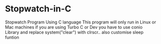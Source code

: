 # Stopwatch-in-C
Stopwatch Program Using C language
This program will only run in Linux or Mac machines
if you are using Turbo C or Dev you have to use conio Library and
replace system("clear") with clrscr.. also customise sleep funtion
